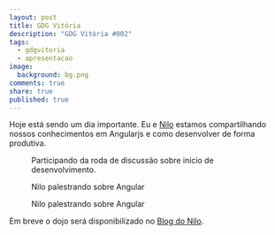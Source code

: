 ```yaml
---
layout: post
title: GDG Vitória
description: "GDG Vitória #002"
tags: 
  - gdgvitoria
  - apresentacao
image: 
  background: bg.png
comments: true
share: true
published: true
---
```


Hoje está sendo um dia importante. Eu e [Nilo](http://nilomusso.github.io) estamos compartilhando nossos conhecimentos em Angularjs e como desenvolver de forma produtiva. 

<figure>
	<img src="http://claytonsilva.github.io/images/gdg_1.jpg" alt="">
	<figcaption>Participando da roda de discussão sobre inicio de desenvolvimento.</figcaption>
</figure>


<figure>
	<img src="http://claytonsilva.github.io/images/gdg_2.jpg" alt="">
	<figcaption>Nilo palestrando sobre Angular</figcaption>
</figure>


<figure>
	<img src="http://claytonsilva.github.io/images/gdg_3.jpg" alt="">
	<figcaption>Nilo palestrando sobre Angular</figcaption>
</figure>


Em breve o dojo será disponibilizado no [Blog do Nilo](http://nilomusso.github.io).